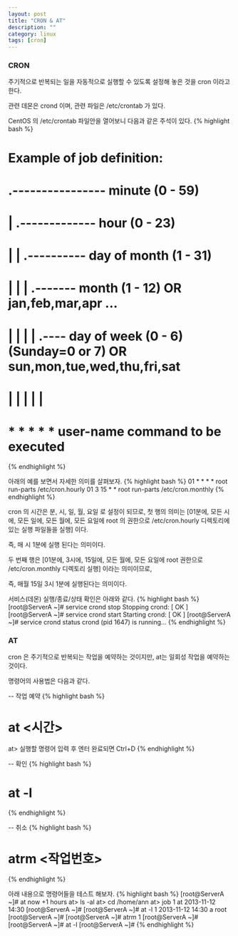 ```yaml
---
layout: post
title: "CRON & AT"
description: ""
category: linux
tags: [cron]
---
```


### CRON

주기적으로 반복되는 일을 자동적으로 실행할 수 있도록 설정해 놓은 것을 cron 이라고 한다.

관련 데몬은 crond 이며, 관련 파일은 /etc/crontab 가 있다. 

CentOS 의 /etc/crontab 파일안을 열어보니 다음과 같은 주석이 있다.
{% highlight bash %}
# Example of job definition:
# .---------------- minute (0 - 59)
# |  .------------- hour (0 - 23)
# |  |  .---------- day of month (1 - 31)
# |  |  |  .------- month (1 - 12) OR jan,feb,mar,apr ...
# |  |  |  |  .---- day of week (0 - 6) (Sunday=0 or 7) OR sun,mon,tue,wed,thu,fri,sat
# |  |  |  |  |
# *  *  *  *  * user-name command to be executed
{% endhighlight %}

아래의 예를 보면서 자세한 의미를 살펴보자. 
{% highlight bash %}
01  *  *  *  *         root    run-parts    /etc/cron.hourly
01  3  15  *  *         root    run-parts    /etc/cron.monthly
{% endhighlight %}

cron 의 시간은 분, 시, 일, 월, 요일 로 설정이 되므로, 첫 행의 의미는 [01분에, 모든 시에, 모든 일에, 모든 월에, 모든 요일에 root 의 권한으로 /etc/cron.hourly 디렉토리에 있는 실행 파일들을 실행] 이다.
 
즉, 매 시 1분에 실행 된다는 의미이다. 

두 번째 행은 [01분에, 3시에, 15일에, 모든 월에, 모든 요일에 root 권한으로 /etc/cron.monthly 디렉토리 실행] 이라는 의미이므로, 

즉, 매월 15일 3시 1분에 실행된다는 의미이다. 

서비스(데몬) 실행/종료/상태 확인은 아래와 같다. 
{% highlight bash %}
[root@ServerA ~]# service crond stop
Stopping crond:                                            [  OK  ]
[root@ServerA ~]# service crond start
Starting crond:                                            [  OK  ]
[root@ServerA ~]# service crond status
crond (pid  1647) is running...
{% endhighlight %}


### AT

cron 은 주기적으로 반복되는 작업을 예약하는 것이지만, at는 일회성 작업을 예약하는 것이다. 

명령어의 사용법은 다음과 같다. 

-- 작업 예약
{% highlight bash %}
# at <시간>
at> 실행할 명령어 입력 후 엔터
완료되면 Ctrl+D
{% endhighlight %}


-- 확인 
{% highlight bash %}
# at -l
{% endhighlight %}

-- 취소
{% highlight bash %}
# atrm <작업번호>
{% endhighlight %}

아래 내용으로 명령어들을 테스트 해보자.
{% highlight bash %}
[root@ServerA ~]# at now +1 hours
at> ls -al
at> cd /home/ann
at> <EOT>
job 1 at 2013-11-12 14:30
[root@ServerA ~]# 
[root@ServerA ~]# at -l
1   2013-11-12 14:30 a root
[root@ServerA ~]# 
[root@ServerA ~]# atrm 1
[root@ServerA ~]# 
[root@ServerA ~]# at -l
[root@ServerA ~]# 
{% endhighlight %}
